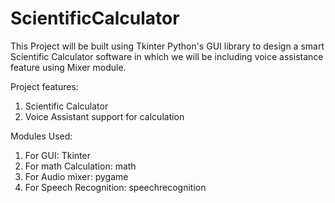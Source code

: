 # ScientificCalculator
This Project will be built using Tkinter Python's GUI library to design a smart Scientific Calculator software in which we will be including voice assistance feature using Mixer module.

Project features:
1. Scientific Calculator
2. Voice Assistant support for calculation

Modules Used:
1. For GUI: Tkinter
2. For math Calculation: math
3. For Audio mixer: pygame
4. For Speech Recognition: speechrecognition
